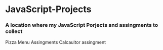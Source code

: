 # JavaScript-Projects
<h3>A location where my JavaScript Porjects and assingments to collect</h3>
Pizza Menu
Assingments 
Calcaultor assingment
